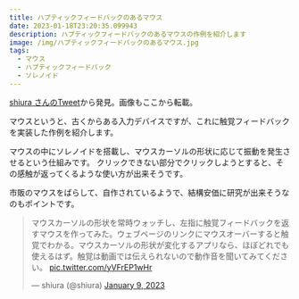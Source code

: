 ```yaml
---
title: ハプティックフィードバックのあるマウス
date: 2023-01-18T23:20:35.099943
description: ハプティックフィードバックのあるマウスの作例を紹介します
image: /img/ハプティックフィードバックのあるマウス.jpg
tags:
  - マウス
  - ハプティックフィードバック
  - ソレノイド
---
```

[shiura さんのTweet](https://twitter.com/shiura/status/1612373928776982528)から発見。画像もここから転載。

マウスというと、古くからある入力デバイスですが、これに触覚フィードバックを実装した作例を紹介します。

マウスの中にソレノイドを搭載し、マウスカーソルの形状に応じて振動を発生させるという仕組みです。
クリックできない部分でクリックしようとすると、その感触が返ってくるような使い方が出来そうです。

市販のマウスをばらして、自作されているようで、結構安価に研究が出来そうなのもポイントです。


<blockquote class="twitter-tweet"><p lang="ja" dir="ltr">マウスカーソルの形状を常時ウォッチし、左指に触覚フィードバックを返すマウスを作ってみた。ウェブページのリンクにマウスオーバーすると触覚でわかる。マウスカーソルの形状が変化するアプリなら、ほぼどれでも使えるはず。触覚は動画では伝えられないので動作音を聞いてみてください。 <a href="https://t.co/yVFrEP1wHr">pic.twitter.com/yVFrEP1wHr</a></p>&mdash; shiura (@shiura) <a href="https://twitter.com/shiura/status/1612373928776982528?ref_src=twsrc%5Etfw">January 9, 2023</a></blockquote>
<script async src="https://platform.twitter.com/widgets.js" charset="utf-8"></script>



